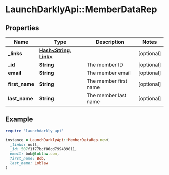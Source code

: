# LaunchDarklyApi::MemberDataRep

## Properties

| Name | Type | Description | Notes |
| ---- | ---- | ----------- | ----- |
| **_links** | [**Hash&lt;String, Link&gt;**](Link.md) |  | [optional] |
| **_id** | **String** | The member ID | [optional] |
| **email** | **String** | The member email | [optional] |
| **first_name** | **String** | The member first name | [optional] |
| **last_name** | **String** | The member last name | [optional] |

## Example

```ruby
require 'launchdarkly_api'

instance = LaunchDarklyApi::MemberDataRep.new(
  _links: null,
  _id: 507f1f77bcf86cd799439011,
  email: bob@loblaw.com,
  first_name: Bob,
  last_name: Loblaw
)
```

